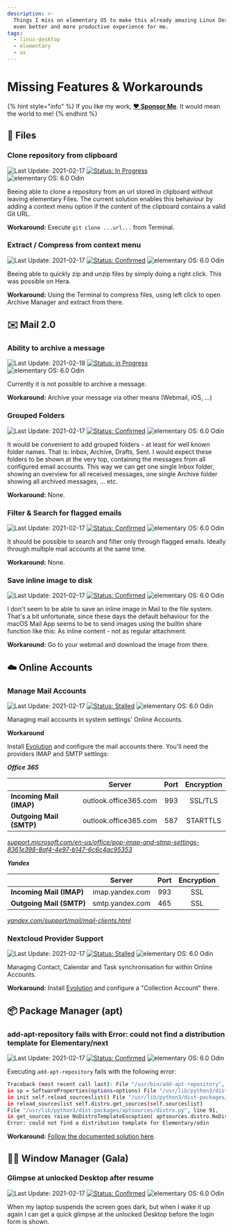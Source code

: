 ```yaml
---
description: >-
  Things I miss on elementary OS to make this already amazing Linux Desktop an
  even better and more productive experience for me.
tags:
  - linux-desktop
  - elementary
  - ux
---
```


# Missing Features & Workarounds

{% hint style="info" %}
If you like my work, [**❤️ Sponsor Me**](https://github.com/sponsors/marbetschar). It would mean the world to me!
{% endhint %}

## 📂 Files

### Clone repository from clipboard

![Last Update: 2021-02-17](https://img.shields.io/badge/last%20update-2021--02--17-lightgrey?style=social) [![Status: In Progress](https://img.shields.io/badge/status-in_progress-green)](https://github.com/elementary/files/pull/1310) ![elementary OS: 6.0 Odin](https://img.shields.io/badge/elementary%C2%A0OS-6.0%20Odin-007aff)

Beeing able to clone a repository from an url stored in clipboard without leaving elementary Files. The current solution enables this behaviour by adding a context menu option if the content of the clipboard contains a valid Git URL.

**Workaround:** Execute `git clone ...url...` from Terminal.

### Extract / Compress from context menu

![Last Update: 2021-02-17](https://img.shields.io/badge/last%20update-2021--02--17-lightgrey?style=social) [![Status: Confirmed](https://img.shields.io/badge/status-confirmed-orange)](https://github.com/elementary/os-patches/issues/136) ![elementary OS: 6.0 Odin](https://img.shields.io/badge/elementary%C2%A0OS-6.0%20Odin-007aff)

Beeing able to quickly zip and unzip files by simply doing a right click. This was possible on Hera.

**Workaround:** Using the Terminal to compress files, using left click to open Archive Manager and extract from there.

## ✉️ Mail 2.0

### Ability to archive a message

![Last Update: 2021-02-18](https://img.shields.io/badge/last%20update-2021--02--18-lightgrey?style=social) [![Status: in Progress](https://img.shields.io/badge/status-in_progress-green)](https://github.com/elementary/mail/pull/542) ![elementary OS: 6.0 Odin](https://img.shields.io/badge/elementary%C2%A0OS-6.0%20Odin-007aff)

Currently it is not possible to archive a message.

**Workaround:** Archive your message via other means \(Webmail, iOS, ...\)

### Grouped Folders

![Last Update: 2021-02-17](https://img.shields.io/badge/last%20update-2021--02--17-lightgrey?style=social) [![Status: Confirmed](https://img.shields.io/badge/status-confirmed-orange)](https://github.com/elementary/mail/issues/449) ![elementary OS: 6.0 Odin](https://img.shields.io/badge/elementary%C2%A0OS-6.0%20Odin-007aff)

It would be convenient to add grouped folders - at least for well known folder names. That is: Inbox, Archive, Drafts, Sent. I would expect these folders to be shown at the very top, containing the messages from all configured email accounts. This way we can get one single Inbox folder, showing an overview for all received messages, one single Archive folder showing all archived messages, ... etc.

**Workaround:** None.

### Filter & Search for flagged emails

![Last Update: 2021-02-17](https://img.shields.io/badge/last%20update-2021--02--17-lightgrey?style=social) [![Status: Confirmed](https://img.shields.io/badge/status-confirmed-orange)](https://github.com/elementary/mail/issues/236) ![elementary OS: 6.0 Odin](https://img.shields.io/badge/elementary%C2%A0OS-6.0%20Odin-007aff)

It should be possible to search and filter only through flagged emails. Ideally through multiple mail accounts at the same time.

**Workaround:** None.

### Save inline image to disk

![Last Update: 2021-02-17](https://img.shields.io/badge/last%20update-2021--02--17-lightgrey?style=social) [![Status: Confirmed](https://img.shields.io/badge/status-confirmed-orange)](https://github.com/elementary/mail/issues/447) ![elementary OS: 6.0 Odin](https://img.shields.io/badge/elementary%C2%A0OS-6.0%20Odin-007aff)

I don't seem to be able to save an inline image in Mail to the file system. That's a bit unfortunate, since these days the default behaviour for the macOS Mail App seems to be to send images using the builtin share function like this: As inline content - not as regular attachment.

**Workaround:** Go to your webmail and download the image from there.

## ☁️ Online Accounts

### Manage Mail Accounts

![Last Update: 2021-02-17](https://img.shields.io/badge/last%20update-2021--02--17-lightgrey?style=social) [![Status: Stalled](https://img.shields.io/badge/status-confirmed-orange)](https://github.com/elementary/switchboard-plug-onlineaccounts/pull/121) ![elementary OS: 6.0 Odin](https://img.shields.io/badge/elementary%C2%A0OS-6.0%20Odin-007aff)

Managing mail accounts in system settings' Online Accounts.

**Workaround**

Install [Evolution](https://wiki.gnome.org/Apps/Evolution/) and configure the mail accounts there. You'll need the providers IMAP and SMTP settings:

_**Office 365**_

|  | Server | Port | Encryption |
| :--- | :---: | :---: | :---: |
| **Incoming Mail \(IMAP\)** | outlook.office365.com | 993 | SSL/TLS |
| **Outgoing Mail \(SMTP\)** | outlook.office365.com | 587 | STARTTLS |

[_support.microsoft.com/en-us/office/pop-imap-and-stmp-settings-8361e398-8af4-4e97-b147-6c6c4ac95353_](https://support.microsoft.com/en-us/office/pop-imap-and-stmp-settings-8361e398-8af4-4e97-b147-6c6c4ac95353)

_**Yandex**_

|  | Server | Port | Encryption |
| :--- | :---: | :---: | :---: |
| **Incoming Mail \(IMAP\)** | imap.yandex.com | 993 | SSL |
| **Outgoing Mail \(SMTP\)** | smtp.yandex.com | 465 | SSL |

[_yandex.com/support/mail/mail-clients.html_](https://yandex.com/support/mail/mail-clients.html)

### Nextcloud Provider Support

![Last Update: 2021-02-17](https://img.shields.io/badge/last%20update-2021--02--17-lightgrey?style=social) [![Status: Stalled](https://img.shields.io/badge/status-stalled-purple)](https://github.com/elementary/switchboard-plug-onlineaccounts/pull/121) ![elementary OS: 6.0 Odin](https://img.shields.io/badge/elementary%C2%A0OS-6.0%20Odin-007aff)

Managing Contact, Calendar and Task synchronisation for within Online Accounts.

**Workaround:** Install [Evolution](https://wiki.gnome.org/Apps/Evolution/) and configure a "Collection Account" there.

## 📦 Package Manager \(apt\)

### add-apt-repository fails with Error: could not find a distribution template for Elementary/next

![Last Update: 2021-02-17](https://img.shields.io/badge/last%20update-2021--02--17-lightgrey?style=social) [![Status: Confirmed](https://img.shields.io/badge/status-confirmed-orange)](https://github.com/elementary/os-patches/issues/136) ![elementary OS: 6.0 Odin](https://img.shields.io/badge/elementary%C2%A0OS-6.0%20Odin-007aff)

Executing `add-apt-repository` fails with the following error:

```bash
Traceback (most recent call last): File "/usr/bin/add-apt-repository", line 108,
in sp = SoftwareProperties(options=options) File "/usr/lib/python3/dist-packages/softwareproperties/SoftwareProperties.py", line 118,
in init self.reload_sourceslist() File "/usr/lib/python3/dist-packages/softwareproperties/SoftwareProperties.py", line 613,
in reload_sourceslist self.distro.get_sources(self.sourceslist)
File "/usr/lib/python3/dist-packages/aptsources/distro.py", line 91,
in get_sources raise NoDistroTemplateException( aptsources.distro.NoDistroTemplateException:
Error: could not find a distribution template for Elementary/odin
```

**Workaround:** [Follow the documented solution here](fix-error-distribution-template-for-elementary-odin.md).

## 🧙‍♂️️ Window Manager \(Gala\)

### Glimpse at unlocked Desktop after resume

![Last Update: 2021-02-17](https://img.shields.io/badge/last%20update-2021--02--17-lightgrey?style=social) [![Status: Confirmed](https://img.shields.io/badge/status-confirmed-orange)](https://github.com/elementary/gala/issues/988) ![elementary OS: 6.0 Odin](https://img.shields.io/badge/elementary%C2%A0OS-6.0%20Odin-007aff)

When my laptop suspends the screen goes dark, but when I wake it up again I can get a quick glimpse at the unlocked Desktop before the login form is shown.

